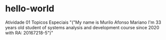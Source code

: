 # hello-world
Atividade 01
Topicos Especiais "("My name is Murilo Afonso Mariano I'm 33 years old student of systems analysis and development course since 2020 with RA: 20167218-5")"
